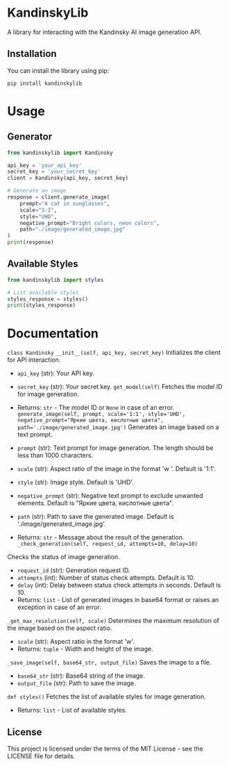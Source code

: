 # KandinskyLib

A library for interacting with the Kandinsky AI image generation API.

## Installation

You can install the library using pip:

```bash
pip install kandinskylib
```

# Usage

## Generator

```python
from kandinskylib import Kandinsky

api_key = 'your_api_key'
secret_key = 'your_secret_key'
client = Kandinsky(api_key, secret_key)

# Generate an image
response = client.generate_image(
    prompt="A cat in sunglasses",
    scale="3:2",
    style="UHD",
    negative_prompt="Bright colors, neon colors",
    path="./image/generated_image.jpg"
)
print(response)
```

## Available Styles

```python
from kandinskylib import styles

# List available styles
styles_response = styles()
print(styles_response)
```

# Documentation
`class Kandinsky`
`__init__(self, api_key, secret_key)`
Initializes the client for API interaction.

- `api_key` (str): Your API key.
- `secret_key` (str): Your secret key.
`get_model(self)`
Fetches the model ID for image generation.

- Returns: `str` - The model ID or `None` in case of an error.
`generate_image(self, prompt, scale='1:1', style='UHD', negative_prompt="Яркие цвета, кислотные цвета", path='./image/generated_image.jpg')`
Generates an image based on a text prompt.

- `prompt` (str): Text prompt for image generation. The length should be less than 1000 characters.
- `scale` (str): Aspect ratio of the image in the format 'w
'. Default is '1:1'.
- `style` (str): Image style. Default is 'UHD'.
- `negative_prompt` (str): Negative text prompt to exclude unwanted elements. Default is "Яркие цвета, кислотные цвета".
- `path` (str): Path to save the generated image. Default is './image/generated_image.jpg'.
- Returns: `str` - Message about the result of the generation.
`_check_generation(self, request_id, attempts=10, delay=10)`

Checks the status of image generation.

- `request_id` (str): Generation request ID.
- `attempts` (int): Number of status check attempts. Default is 10.
- `delay` (int): Delay between status check attempts in seconds. Default is 10.
- Returns: `list` - List of generated images in base64 format or raises an exception in case of an error.

`_get_max_resolution(self, scale)`
Determines the maximum resolution of the image based on the aspect ratio.

- `scale` (str): Aspect ratio in the format 'w'.
- Returns: `tuple` - Width and height of the image.

`_save_image(self, base64_str, output_file)`
Saves the image to a file.

- `base64_str` (str): Base64 string of the image.
- `output_file` (str): Path to save the image.
  
`def styles()`
Fetches the list of available styles for image generation.

- Returns: `list` - List of available styles.

## License

This project is licensed under the terms of the MIT License - see the LICENSE file for details.
